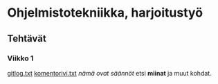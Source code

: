 # Ohjelmistotekniikka, harjoitustyö
## Tehtävät
### Viikko 1
[gitlog.txt](https://github.com/justusmarttila/ot-harjoitustyo/blob/master/laskarit/viikko1/gitlog.txt)
[komentorivi.txt](https://github.com/justusmarttila/ot-harjoitustyo/blob/master/laskarit/viikko1/komentorivi.txt)
*nämä ovat säännöt* etsi **miinat** ja muut kohdat.
